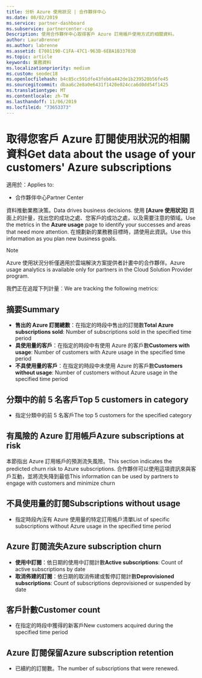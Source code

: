 ```yaml
---
title: 分析 Azure 使用狀況 | 合作夥伴中心
ms.date: 08/02/2019
ms.service: partner-dashboard
ms.subservice: partnercenter-csp
Description: 使用合作夥伴中心取得客戶 Azure 訂用帳戶使用方式的相關資料。
author: LauraBrenner
ms.author: labrenne
ms.assetid: E7081190-C1FA-47C1-963B-6EBA1B33703B
ms.topic: article
keywords: 業務資料
ms.localizationpriority: medium
ms.custom: seodec18
ms.openlocfilehash: b4c85cc591dfe43feb6a442de1b239520b56fe45
ms.sourcegitcommit: dbaa6c2e8a0e6431f1420e024cca6d0dd54f1425
ms.translationtype: MT
ms.contentlocale: zh-TW
ms.lasthandoff: 11/06/2019
ms.locfileid: "73653373"
---
```

# <a name="get-data-about-the-usage-of-your-customers-azure-subscriptions"></a><span data-ttu-id="62c00-104">取得您客戶 Azure 訂閱使用狀況的相關資料</span><span class="sxs-lookup"><span data-stu-id="62c00-104">Get data about the usage of your customers' Azure subscriptions</span></span>

<span data-ttu-id="62c00-105">適用於：</span><span class="sxs-lookup"><span data-stu-id="62c00-105">Applies to:</span></span>

- <span data-ttu-id="62c00-106">合作夥伴中心</span><span class="sxs-lookup"><span data-stu-id="62c00-106">Partner Center</span></span>

<span data-ttu-id="62c00-107">資料推動業務決策。</span><span class="sxs-lookup"><span data-stu-id="62c00-107">Data drives business decisions.</span></span> <span data-ttu-id="62c00-108">使用 **\[Azure 使用狀況\]** 頁面上的計量，找出您的成功之處、您客戶的成功之處，以及需要注意的領域。</span><span class="sxs-lookup"><span data-stu-id="62c00-108">Use the metrics in the **Azure usage** page to identify your successes and areas that need more attention.</span></span> <span data-ttu-id="62c00-109">在規劃新的業務務目標時，請使用此資訊。</span><span class="sxs-lookup"><span data-stu-id="62c00-109">Use this information as you plan new business goals.</span></span>

> [!NOTE]
> <span data-ttu-id="62c00-110">Azure 使用狀況分析僅適用於雲端解決方案提供者計畫中的合作夥伴。</span><span class="sxs-lookup"><span data-stu-id="62c00-110">Azure usage  analytics is available only for partners in the Cloud Solution Provider program.</span></span>

<span data-ttu-id="62c00-111">我們正在追蹤下列計量︰</span><span class="sxs-lookup"><span data-stu-id="62c00-111">We are tracking the following metrics:</span></span>

## <a name="summary"></a><span data-ttu-id="62c00-112">摘要</span><span class="sxs-lookup"><span data-stu-id="62c00-112">Summary</span></span>

- <span data-ttu-id="62c00-113">**售出的 Azure 訂閱總數**：在指定的時段中售出的訂閱數</span><span class="sxs-lookup"><span data-stu-id="62c00-113">**Total Azure subscriptions sold**: Number of subscriptions sold in the specified time period</span></span>  
- <span data-ttu-id="62c00-114">**具使用量的客戶**：在指定的時段中有使用 Azure 的客戶數</span><span class="sxs-lookup"><span data-stu-id="62c00-114">**Customers with usage**: Number of customers with Azure usage in the specified time period</span></span>  
- <span data-ttu-id="62c00-115">**不具使用量的客戶**：在指定的時段中未使用 Azure 的客戶數</span><span class="sxs-lookup"><span data-stu-id="62c00-115">**Customers without usage**: Number of customers without Azure usage in the specified time period</span></span>  

## <a name="top-5-customers-in-category"></a><span data-ttu-id="62c00-116">分類中的前 5 名客戶</span><span class="sxs-lookup"><span data-stu-id="62c00-116">Top 5 customers in category</span></span>

- <span data-ttu-id="62c00-117">指定分類中的前 5 名客戶</span><span class="sxs-lookup"><span data-stu-id="62c00-117">The top 5 customers for the specified category</span></span>  

## <a name="azure-subscriptions-at-risk"></a><span data-ttu-id="62c00-118">有風險的 Azure 訂用帳戶</span><span class="sxs-lookup"><span data-stu-id="62c00-118">Azure subscriptions at risk</span></span>

<span data-ttu-id="62c00-119">本節指出 Azure 訂用帳戶的預測流失風險。</span><span class="sxs-lookup"><span data-stu-id="62c00-119">This section indicates the predicted churn risk to Azure subscriptions.</span></span> <span data-ttu-id="62c00-120">合作夥伴可以使用這項資訊來與客戶互動，並將流失降到最低</span><span class="sxs-lookup"><span data-stu-id="62c00-120">This information can be used by partners to engage with customers and minimize churn</span></span>

## <a name="subscriptions-without-usage"></a><span data-ttu-id="62c00-121">不具使用量的訂閱</span><span class="sxs-lookup"><span data-stu-id="62c00-121">Subscriptions without usage</span></span>

- <span data-ttu-id="62c00-122">指定時段內沒有 Azure 使用量的特定訂用帳戶清單</span><span class="sxs-lookup"><span data-stu-id="62c00-122">List of specific subscriptions without Azure usage in the specified time period</span></span>  

## <a name="azure-subscription-churn"></a><span data-ttu-id="62c00-123">Azure 訂閱流失</span><span class="sxs-lookup"><span data-stu-id="62c00-123">Azure subscription churn</span></span>

- <span data-ttu-id="62c00-124">**使用中訂閱**：依日期的使用中訂閱計數</span><span class="sxs-lookup"><span data-stu-id="62c00-124">**Active subscriptions**: Count of active subscriptions by date</span></span>  
- <span data-ttu-id="62c00-125">**取消佈建的訂閱**：依日期的取消佈建或暫停訂閱計數</span><span class="sxs-lookup"><span data-stu-id="62c00-125">**Deprovisioned subscriptions**: Count of subscriptions deprovisioned or suspended by date</span></span>  

## <a name="customer-count"></a><span data-ttu-id="62c00-126">客戶計數</span><span class="sxs-lookup"><span data-stu-id="62c00-126">Customer count</span></span>

- <span data-ttu-id="62c00-127">在指定的時段中獲得的新客戶</span><span class="sxs-lookup"><span data-stu-id="62c00-127">New customers acquired during the specified time period</span></span>  

## <a name="azure-subscription-retention"></a><span data-ttu-id="62c00-128">Azure 訂閱保留</span><span class="sxs-lookup"><span data-stu-id="62c00-128">Azure subscription retention</span></span>

- <span data-ttu-id="62c00-129">已續約的訂閱數。</span><span class="sxs-lookup"><span data-stu-id="62c00-129">The number of subscriptions that were renewed.</span></span>
